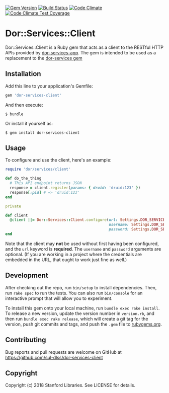[![Gem Version](https://badge.fury.io/rb/dor-services-client.svg)](https://badge.fury.io/rb/dor-services-client)
[![Build Status](https://travis-ci.com/sul-dlss/dor-services-client.svg?branch=master)](https://travis-ci.com/sul-dlss/dor-services-client)
[![Code Climate](https://codeclimate.com/github/sul-dlss/dor-services-client/badges/gpa.svg)](https://codeclimate.com/github/sul-dlss/dor-services-client)
[![Code Climate Test Coverage](https://codeclimate.com/github/sul-dlss/dor-services-client/badges/coverage.svg)](https://codeclimate.com/github/sul-dlss/dor-services-client/coverage)

# Dor::Services::Client

Dor::Services::Client is a Ruby gem that acts as a client to the RESTful HTTP APIs provided by [dor-services-app](https://github.com/sul-dlss/dor-services-app). The gem is intended to be used as a replacement to the [dor-services gem](https://github.com/sul-dlss/dor-services)

## Installation

Add this line to your application's Gemfile:

```ruby
gem 'dor-services-client'
```

And then execute:

    $ bundle

Or install it yourself as:

    $ gem install dor-services-client

## Usage

To configure and use the client, here's an example:

```ruby
require 'dor/services/client'

def do_the_thing
  # This API endpoint returns JSON
  response = client.register(params: { druid: 'druid:123' })
  response[:pid] # => 'druid:123'
end

private

def client
  @client ||= Dor::Services::Client.configure(url: Settings.DOR_SERVICES.URL,
                                              username: Settings.DOR_SERVICES.USER,
                                              password: Settings.DOR_SERVICES.PASS)
end
```

Note that the client may **not** be used without first having been configured, and the `url` keyword is **required**. The `username` and `password` arguments are optional. (If you are working in a project where the credentials are embedded in the URL, that ought to work just fine as well.)

## Development

After checking out the repo, run `bin/setup` to install dependencies. Then, run `rake spec` to run the tests. You can also run `bin/console` for an interactive prompt that will allow you to experiment.

To install this gem onto your local machine, run `bundle exec rake install`. To release a new version, update the version number in `version.rb`, and then run `bundle exec rake release`, which will create a git tag for the version, push git commits and tags, and push the `.gem` file to [rubygems.org](https://rubygems.org).

## Contributing

Bug reports and pull requests are welcome on GitHub at https://github.com/sul-dlss/dor-services-client

## Copyright

Copyright (c) 2018 Stanford Libraries. See LICENSE for details.
